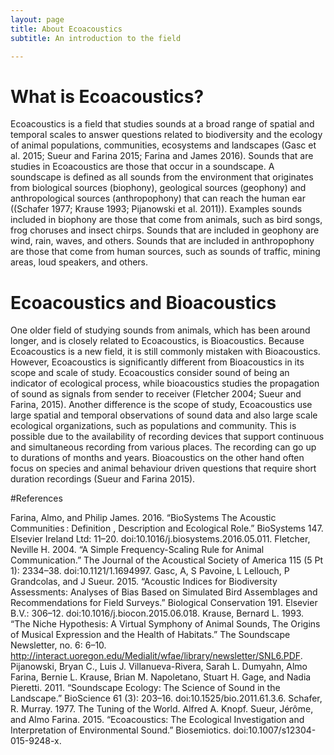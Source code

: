 ```yaml
---
layout: page
title: About Ecoacoustics
subtitle: An introduction to the field

---
```




# What is Ecoacoustics?

Ecoacoustics is a field that studies sounds at a broad range of spatial and temporal scales to answer questions related to biodiversity and the ecology of animal populations, communities, ecosystems and landscapes (Gasc et al. 2015; Sueur and Farina 2015; Farina and James 2016). Sounds that are studies in Ecoacoustics are those that occur in a soundscape. A soundscape is defined as all sounds from the environment that originates from biological sources (biophony), geological sources (geophony) and anthropological sources (anthropophony) that can reach the human ear ((Schafer 1977; Krause 1993; Pijanowski et al. 2011)). Examples sounds included in biophony are those that come from animals, such as bird songs, frog choruses and insect chirps. Sounds that are included in geophony are wind, rain, waves, and others. Sounds that are included in anthropophony are those that come from human sources, such as sounds of traffic, mining areas, loud speakers, and others. 

# Ecoacoustics and Bioacoustics

One older field of studying sounds from animals, which has been around longer, and is closely related to Ecoacoustics, is Bioacoustics.  Because Ecoacoustics is a new field, it is still commonly mistaken with Bioacoustics. However, Ecoacoustics is significantly different from Bioacoustics in its scope and scale of study. Ecoacoustics consider sound of being an indicator of ecological process, while bioacoustics studies the propagation of sound as signals from sender to receiver (Fletcher 2004; Sueur  and Farina, 2015). Another difference is the scope of study, Ecoacoustics use large spatial and temporal observations of sound data and also large scale ecological organizations, such as populations and community. This is possible due to the availability of recording devices that support continuous and simultaneous recording from various places. The recording can go up to durations of months and years. Bioacoustics on the other hand often focus on species and animal behaviour driven questions that require short duration recordings (Sueur and Farina 2015). 

#References

Farina, Almo, and Philip James. 2016. “BioSystems The Acoustic Communities : Definition , Description and Ecological Role.” BioSystems 147. Elsevier Ireland Ltd: 11–20. doi:10.1016/j.biosystems.2016.05.011.
Fletcher, Neville H. 2004. “A Simple Frequency-Scaling Rule for Animal Communication.” The Journal of the Acoustical Society of America 115 (5 Pt 1): 2334–38. doi:10.1121/1.1694997.
Gasc, A, S Pavoine, L Lellouch, P Grandcolas, and J Sueur. 2015. “Acoustic Indices for Biodiversity Assessments: Analyses of Bias Based on Simulated Bird Assemblages and Recommendations for Field Surveys.” Biological Conservation 191. Elsevier B.V.: 306–12. doi:10.1016/j.biocon.2015.06.018.
Krause, Bernard L. 1993. “The Niche Hypothesis: A Virtual Symphony of Animal Sounds, The Origins of Musical Expression and the Health of Habitats.” The Soundscape Newsletter, no. 6: 6–10. http://interact.uoregon.edu/Medialit/wfae/library/newsletter/SNL6.PDF.
Pijanowski, Bryan C., Luis J. Villanueva-Rivera, Sarah L. Dumyahn, Almo Farina, Bernie L. Krause, Brian M. Napoletano, Stuart H. Gage, and Nadia Pieretti. 2011. “Soundscape Ecology: The Science of Sound in the Landscape.” BioScience 61 (3): 203–16. doi:10.1525/bio.2011.61.3.6.
Schafer, R. Murray. 1977. The Tuning of the World. Alfred A. Knopf.
Sueur, Jérôme, and Almo Farina. 2015. “Ecoacoustics: The Ecological Investigation and Interpretation of Environmental Sound.” Biosemiotics. doi:10.1007/s12304-015-9248-x.


